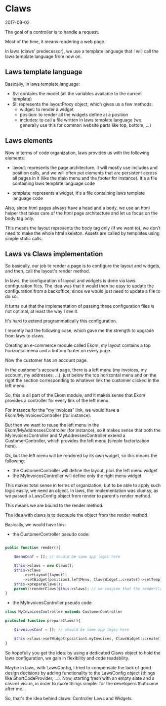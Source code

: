 Claws
========
2017-08-02





The goal of a controller is to handle a request.

Most of the time, it means rendering a web page.


In laws (claws' predecessor), we use a template language that I will call the laws template language from now on.


Laws template language
------------------------

Basically, in laws template language:

- $v: contains the model (all the variables available to the current template)
- $l: represents the layoutProxy object, which gives us a few methods:
    - widget: to render a widget 
    - position: to render all the widgets define at a position 
    - includes: to call a file written in laws template language (we generally use this for common website parts like top, bottom, ...) 
    


Laws elements
------------------------
    
Now in terms of code organization, laws provides us with the following elements:

- layout: represents the page architecture. It will mostly use includes and position calls,
            and we will often put elements that are persistent across all pages in it (like the main menu and the footer for instance).
            It's a file containing laws template language code
                    
- template: represents a widget, it's a file containing laws template language code    


Also, since html pages always have a head and a body, we use an html helper that takes care of the html page architecture
and let us focus on the body tag only. 

This means the layout represents the body tag only (if we want to), we don't need to make the whole html skeleton.
Assets are called by templates using simple static calls.
 



Laws vs Claws implementation
------------------------------

So basically, our job to render a page is to configure the layout and widgets,
and then, call the layout's render method.

In laws, the configuration of layout and widgets is done via laws configuration files.
The idea was that it would then be easy to update the configuration from a backoffice, since we would just need
to update a file to do so.



It turns out that the implementation of passing these configuration files is not optimal, at least the way I see it.

It's hard to extend programmatically this configuration.

I recently had the following case, which gave me the strength to upgrade from laws to claws.

Creating an e-commerce module called Ekom, my layout contains a top horizontal menu and a bottom footer on every page.

Now the customer has an account page.

In the customer's account page, there is a left menu (my invoices, my account, my addresses, ...), 
just below the top horizontal menu and on the right the section corresponding to whatever link the customer clicked in the left menu.


So, this is all part of the Ekom module, and it makes sense that Ekom provides a controller for every link of the left menu.

For instance for the "my invoices" link, we would have a Ekom/MyInvoicesController (for instance).

But then we want to reuse the left menu in the Ekom/MyAddressesController (for instance), so it makes sense that
both the MyInvoicesController and MyAddressesController extend a CustomerController, which provides the left menu (simple factorization here).

Ok, but the left menu will be rendered by its own widget, so this means the following:

- the CustomerController will define the layout, plus the left menu widget 
- the MyInvoicesController will define only the right menu widget


This makes total sense in terms of organization, but to be able to apply such logic easily, we need an object.
In laws, the implementation was clumsy, as we passed a LawsConfig object from render to parent's render method.

This means we are bound to the render method.

The idea with claws is to decouple the object from the render method.

Basically, we would have this:

- the CustomerController pseudo code:
```php

public function render(){

    $menuConf = []; // should be some app logic here

    $this->claws = new Claws();
    $this->claws
        ->setLayout(layout1)
        ->setWidget(position1.leftMenu, ClawsWidget::create()->setTemplate(Ekom/customerAccount/leftMenu/default)->setConf($menuConf))
    $this->prepareClaws();
    parent::renderClaws($this->claws); // we imagine that the renderClaws method exist...
}

```

- the MyInvoicesController pseudo code

```php
class MyInvoicesController extends CustomerController

protected function prepareClaws(){

    $invoicesConf = []; // should be some app logic here

    $this->claws->setWidget(position1.myInvoices, ClawsWidget::create()->setTemplate(Ekom/customerAccount/myInvoices/default)->setConf($invoicesConf))
}

```


So hopefully you get the idea: by using a dedicated Claws object to hold the laws configuration, we gain in flexibility 
and code readability.


Maybe in laws, with LawsConfig, I tried to compensate the lack of good design decisions by adding functionality to the
LawsConfig object (things like ShortCodeProvider, ...).
Now, starting fresh with an empty slate and a clearer vision, in order to make things simpler for the developers
that come after me...


So, that's the idea behind claws: Controller Laws and Widgets.












 


